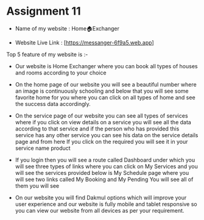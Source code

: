 # Assignment 11

- Name of my website : Home🏠Exchanger

- Website Live Link : [https://messanger-6f9a5.web.app]

Top 5 feature of my website is :-

- Our website is Home Exchanger where you can book all types of houses and rooms according to your choice

- On the home page of our website you will see a beautiful number where an image is continuously schooling and below that you will see some favorite home for you where you can click on all types of home and see the success data accordingly.

- On the service page of our website you can see all types of services where if you click on view details on a service you will see all the data according to that service and if the person who has provided this service has any other service you can see his data on the service details page and from here If you click on the required you will see it in your service name product

- If you login then you will see a route called Dashboard under which you will see three types of links where you can click on My Services and you will see the services provided below is My Schedule page where you will see two links called My Booking and My Pending You will see all of them you will see

- On our website you will find Dakmul options which will improve your user experience and our website is fully mobile and tablet responsive so you can view our website from all devices as per your requirement.



